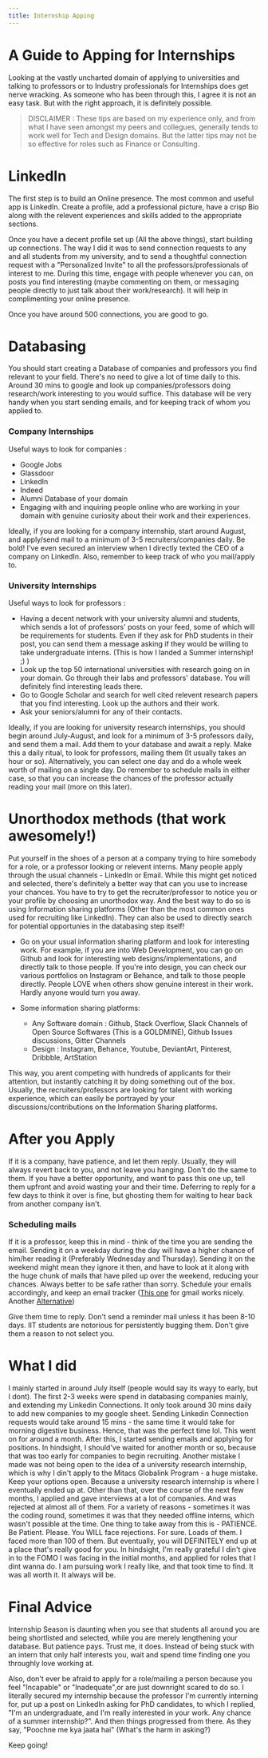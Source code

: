 ```yaml
---
title: Internship Apping
---
```


# **A Guide to Apping for Internships** 

Looking at the vastly uncharted domain of applying to universities and talking to professors or to Industry professionals for Internships does get nerve wracking. As someone who has been through this, I agree it is not an easy task. But with the right approach, it is definitely possible. 

>DISCLAIMER : These tips are based on my experience only, and from what I have seen amongst my peers and collegues, generally tends to work well for Tech and Design domains. But the latter tips may not be so effective for roles such as Finance or Consulting.

# LinkedIn #
The first step is to build an Online presence. The most common and useful app is LinkedIn. Create a profile, add a professional picture, have a crisp Bio along with the relevent experiences and skills added to the appropriate sections. 

Once you have a decent profile set up (All the above things), start building up connections. The way I did it was to send connection requests to any and all students from my university, and to send a thoughtful connection request with a "Personalized Invite" to all the professors/professionals of interest to me. During this time, engage with people whenever you can, on posts you find interesting (maybe commenting on them, or messaging people directly to just talk about their work/research). It will help in complimenting your online presence. 

Once you have around 500 connections, you are good to go.

# Databasing #
You should start creating a Database of companies and professors you find relevant to your field. There's no need to give a lot of time daily to this. Around 30 mins to google and look up companies/professors doing research/work interesting to you would suffice. This database will be very handy when you start sending emails, and for keeping track of whom you applied to. 

### Company Internships
Useful ways to look for companies :
- Google Jobs
- Glassdoor
- LinkedIn
- Indeed
- Alumni Database of your domain
- Engaging with and inquiring people online who are working in your domain with genuine curiosity about their work and their experiences. 

Ideally, if you are looking for a company internship, start around August, and apply/send mail to a minimum of 3-5 recruiters/companies daily. Be bold! I've even secured an interview when I directly texted the CEO of a company on LinkedIn. 
Also, remember to keep track of who you mail/apply to.

### University Internships
Useful ways to look for professors :
- Having a decent network with your university alumni and students, which sends a lot of professors' posts on your feed, some of which will be requirements for students. Even if they ask for PhD students in their post, you can send them a message asking if they would be willing to take undergraduate interns. (This is how I landed a Summer internship! ;) ) 
- Look up the top 50 international universities with research going on in your domain. Go through their labs and professors' database. You will definitely find interesting leads there. 
- Go to Google Scholar and search for well cited relevent research papers that you find interesting. Look up the authors and their work. 
- Ask your seniors/alumni for any of their contacts.

Ideally, if you are looking for university research internships, you should begin around July-August, and look for a minimum of 3-5 professors daily, and send them a mail. Add them to your database and await a reply. Make this a daily ritual, to look for professors, mailing them (It usually takes an hour or so). Alternatively, you can select one day and do a whole week worth of mailing on a single day. Do remember to schedule mails in either case, so that you can increase the chances of the professor actually reading your mail (more on this later).

# Unorthodox methods (that work awesomely!) #

Put yourself in the shoes of a person at a company trying to hire somebody for a role, or a professor looking or relevent interns. Many people apply through the usual channels - LinkedIn or Email. While this might get noticed and selected, there's definitely a better way that can you use to increase your chances.
You have to try to get the recruiter/professor to notice you or your profile by choosing an unorthodox way. And the best way to do so is using Information sharing platforms (Other than the most common ones used for recruiting like LinkedIn). They can also be used to directly search for potential opportunies in the databasing step itself!

- Go on your usual information sharing platform and look for interesting work. For example, if you are into Web Development, you can go on Github and look for interesting web designs/implementations, and directly talk to those people. If you're into design, you can check our various portfolios on Instagram or Behance, and talk to those people directly. People LOVE when others show genuine interest in their work. Hardly anyone would turn you away.

- Some information sharing platforms:
    - Any Software domain : Github, Stack Overflow, Slack Channels of Open Source Softwares (This is a GOLDMINE), Github Issues discussions, Gitter Channels
    - Design : Instagram, Behance, Youtube, DeviantArt, Pinterest, Dribbble, ArtStation

This way, you arent competing with hundreds of applicants for their attention, but instantly catching it by doing something out of the box. Usually, the recruiters/professors are looking for talent with working experience, which can easily be portrayed by your discussions/contributions on the Information Sharing platforms. 

# After you Apply #

If it is a company, have patience, and let them reply. Usually, they will always revert back to you, and not leave you hanging. Don't do the same to them. If you have a better opportunity, and want to pass this one up, tell them upfront and avoid wasting your and their time. Deferring to reply for a few days to think it over is fine, but ghosting them for waiting to hear back from another company isn't.


### Scheduling mails
If it is a professor, keep this in mind - think of the time you are sending the email. Sending it on a weekday during the day will have a higher chance of him/her reading it (Preferably Wednesday and Thursday). Sending it on the weekend might mean they ignore it then, and have to look at it along with the huge chunk of mails that have piled up over the weekend, reducing your chances. Always better to be safe rather than sorry. Schedule your emails accordingly, and keep an email tracker ([This one](https://chrome.google.com/webstore/detail/unlimited-email-tracker-b/gojogohjgpelafgaeejgelmplndppifh?hl=en) for gmail works nicely. Another [Alternative](https://chrome.google.com/webstore/detail/email-tracker-for-gmail-m/ndnaehgpjlnokgebbaldlmgkapkpjkkb?hl=en))

Give them time to reply. Don't send a reminder mail unless it has been 8-10 days. IIT students are notorious for persistently bugging them. Don't give them a reason to not select you. 

# What I did
I mainly started in around July itself (people would say its wayy to early, but I dont). The first 2-3 weeks were spend in databasing companies mainly, and extending my Linkedin Connections. It only took around 30 mins daily to add new companies to my google sheet. Sending Linkedin Connection requests would take around 15 mins - the same time it would take for morning digestive business. Hence, that was the perfect time lol. This went on for around a month. 
After this, I started sending emails and applying for positions. In hindsight, I should've waited for another month or so, because that was too early for companies to begin recruiting. Another mistake I made was not being open to the idea of a university research internship, which is why I din't apply to the Mitacs Globalink Program - a huge mistake. Keep your options open. Because a university research internship is where I eventually ended up at. 
Other than that, over the course of the next few months, I applied and gave interviews at a lot of companies. And was rejected at almost all of them. For a variety of reasons - sometimes it was the coding round, sometimes it was that they needed offline interns, which wasn't possible at the time. 
One thing to take away from this is - PATIENCE. Be Patient. Please. You WILL face rejections. For sure. Loads of them. I faced more than 100 of them. But eventually, you will DEFINITELY end up at a place that's really good for you. In hindsight, I'm really grateful I din't give in to the FOMO I was facing in the initial months, and applied for roles that I dint wanna do. I am pursuing work I really like, and that took time to find. It was all worth it. It always will be. 


# Final Advice #

Internship Season is daunting when you see that students all around you are being shortlisted and selected, while you are merely lengthening your database. But patience pays. Trust me, it does. Instead of being stuck with an intern that only half interests you, wait and spend time finding one you throughly love working at. 

Also, don't ever be afraid to apply for a role/mailing a person because you feel "Incapable" or "Inadequate",or are just downright scared to do so. I literally secured my internship because the professor I'm currently interning for, put up a post on LinkedIn asking for PhD candidates, to which I replied, "I'm an undergraduate, and I'm really interested in your work. Any chance of a summer internship?". And then things progressed from there. 
As they say, "Poochne me kya jaata hai" (What's the harm in asking?)

Keep going!


